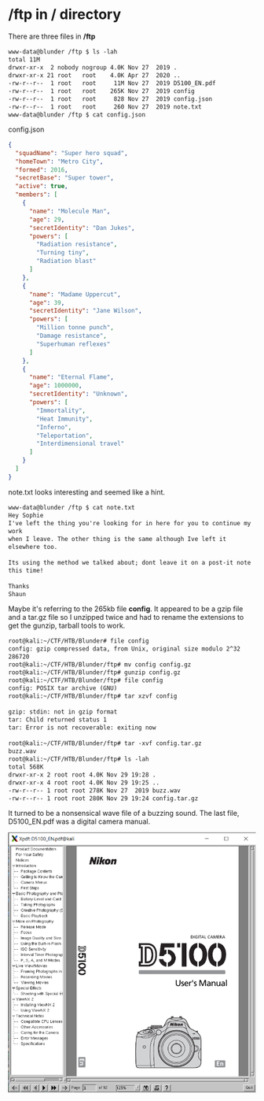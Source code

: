 # /ftp in / directory

There are three files in **/ftp**

```shell
www-data@blunder /ftp $ ls -lah
total 11M
drwxr-xr-x  2 nobody nogroup 4.0K Nov 27  2019 .
drwxr-xr-x 21 root   root    4.0K Apr 27  2020 ..
-rw-r--r--  1 root   root     11M Nov 27  2019 D5100_EN.pdf
-rw-r--r--  1 root   root    265K Nov 27  2019 config
-rw-r--r--  1 root   root     828 Nov 27  2019 config.json
-rw-r--r--  1 root   root     260 Nov 27  2019 note.txt
www-data@blunder /ftp $ cat config.json
```

config.json

```json
{
  "squadName": "Super hero squad",
  "homeTown": "Metro City",
  "formed": 2016,
  "secretBase": "Super tower",
  "active": true,
  "members": [
    {
      "name": "Molecule Man",
      "age": 29,
      "secretIdentity": "Dan Jukes",
      "powers": [
        "Radiation resistance",
        "Turning tiny",
        "Radiation blast"
      ]
    },
    {
      "name": "Madame Uppercut",
      "age": 39,
      "secretIdentity": "Jane Wilson",
      "powers": [
        "Million tonne punch",
        "Damage resistance",
        "Superhuman reflexes"
      ]
    },
    {
      "name": "Eternal Flame",
      "age": 1000000,
      "secretIdentity": "Unknown",
      "powers": [
        "Immortality",
        "Heat Immunity",
        "Inferno",
        "Teleportation",
        "Interdimensional travel"
      ]
    }
  ]
}
```

note.txt looks interesting and seemed like a hint.

```shell
www-data@blunder /ftp $ cat note.txt
Hey Sophie
I've left the thing you're looking for in here for you to continue my work
when I leave. The other thing is the same although Ive left it elsewhere too.

Its using the method we talked about; dont leave it on a post-it note this time!

Thanks
Shaun
```

Maybe it's referring to the 265kb file **config**. It appeared to be a gzip file and a tar.gz file so I unzipped twice and had to rename the extensions to get the gunzip, tarball tools to work.

```shell
root@kali:~/CTF/HTB/Blunder# file config
config: gzip compressed data, from Unix, original size modulo 2^32 286720
root@kali:~/CTF/HTB/Blunder/ftp# mv config config.gz
root@kali:~/CTF/HTB/Blunder/ftp# gunzip config.gz
root@kali:~/CTF/HTB/Blunder/ftp# file config
config: POSIX tar archive (GNU)
root@kali:~/CTF/HTB/Blunder/ftp# tar xzvf config

gzip: stdin: not in gzip format
tar: Child returned status 1
tar: Error is not recoverable: exiting now

root@kali:~/CTF/HTB/Blunder/ftp# tar -xvf config.tar.gz
buzz.wav
root@kali:~/CTF/HTB/Blunder/ftp# ls -lah
total 568K
drwxr-xr-x 2 root root 4.0K Nov 29 19:28 .
drwxr-xr-x 4 root root 4.0K Nov 29 19:25 ..
-rw-r--r-- 1 root root 278K Nov 27  2019 buzz.wav
-rw-r--r-- 1 root root 280K Nov 29 19:24 config.tar.gz
```

It turned to be a nonsensical wave file of a buzzing sound. The last file, D5100_EN.pdf was a digital camera manual.

![95473879aa3d41f6b8d5762bb0c33f3f](./Pics/95473879aa3d41f6b8d5762bb0c33f3f.png)
